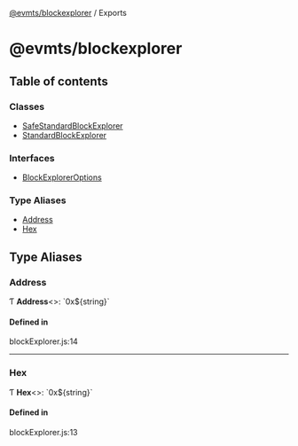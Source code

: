 [@evmts/blockexplorer](./README.md) / Exports

# @evmts/blockexplorer

## Table of contents

### Classes

- [SafeStandardBlockExplorer](classes/SafeStandardBlockExplorer.md)
- [StandardBlockExplorer](classes/StandardBlockExplorer.md)

### Interfaces

- [BlockExplorerOptions](interfaces/BlockExplorerOptions.md)

### Type Aliases

- [Address](modules.md#address)
- [Hex](modules.md#hex)

## Type Aliases

### Address

Ƭ **Address**<\>: \`0x${string}\`

#### Defined in

blockExplorer.js:14

___

### Hex

Ƭ **Hex**<\>: \`0x${string}\`

#### Defined in

blockExplorer.js:13
